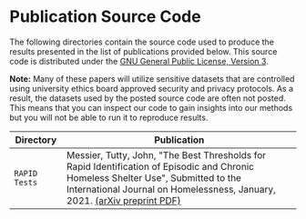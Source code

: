# Publication Source Code

The following directories contain the source code used to produce the results presented in the list of publications provided below.  This source code is distributed under the  [GNU General Public License, Version 3](https://www.gnu.org/licenses/gpl-3.0.en.html).

**Note:** Many of these papers will utilize sensitive datasets that are controlled using university ethics board approved security and privacy protocols.  As a result, the datasets used by the posted source code are often not posted.  This means that you can inspect our code to gain insights into our methods but you will not be able to run it to reproduce results.

Directory | Publication
--- | ---
`RAPID Tests` | Messier, Tutty, John, "The Best Thresholds for Rapid Identification of Episodic and Chronic Homeless Shelter Use", Submitted to the International Journal on Homelessness, January, 2021. [(arXiv preprint PDF)](https://arxiv.org/abs/2105.01042)


